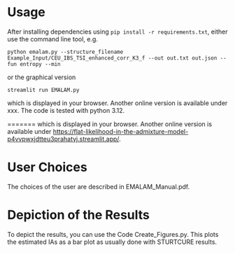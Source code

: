 # Usage

After installing dependencies using `pip install -r requirements.txt`, either use the command line tool, e.g.
```
python emalam.py --structure_filename Example_Input/CEU_IBS_TSI_enhanced_corr_K3_f --out out.txt out.json --fun entropy --min 
```
or the graphical version
```
streamlit run EMALAM.py
```

which is displayed in your browser. Another online version is available under xxx.
The code is tested with python 3.12.

=======
which is displayed in your browser. Another online version is available under https://flat-likelihood-in-the-admixture-model-p4vvpwxjdtteu3prahatyj.streamlit.app/.
 
# User Choices

The choices of the user are described in EMALAM\_Manual.pdf.

# Depiction of the Results

To depict the results, you can use the Code Create_Figures.py. This plots the estimated IAs as a bar plot as usually done with STURTCURE results. 









